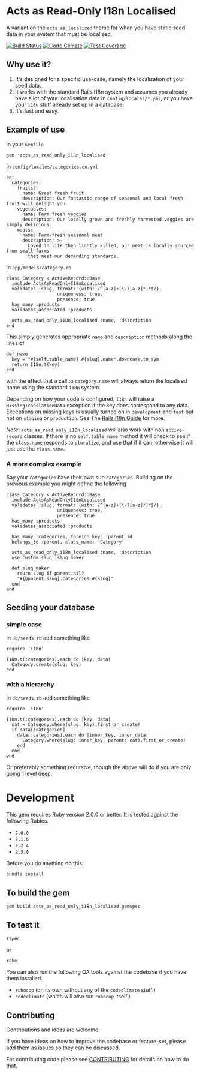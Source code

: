 # Acts as Read-Only I18n Localised

A variant on the `acts_as_localized` theme for when you have static seed data in your system that must be localised.

[![Build Status](https://travis-ci.org/davesag/acts_as_read_only_i18n_localised.svg?branch=master)](https://travis-ci.org/davesag/acts_as_read_only_i18n_localised) [![Code Climate](https://codeclimate.com/github/davesag/acts_as_read_only_i18n_localised/badges/gpa.svg)](https://codeclimate.com/github/davesag/acts_as_read_only_i18n_localised) [![Test Coverage](https://codeclimate.com/github/davesag/acts_as_read_only_i18n_localised/badges/coverage.svg)](https://codeclimate.com/github/davesag/acts_as_read_only_i18n_localised/coverage)

## Why use it?

1. It's designed for a specific use-case, namely the localisation of your seed data.
2. It works with the standard Rails I18n system and assumes you already have a lot of your localisation data in `config/locales/*.yml`, or you have your `i18n` stuff already set up in a database.
3. It's fast and easy.

## Example of use

In your `Gemfile`

    gem 'acts_as_read_only_i18n_localised'

In `config/locales/categories.en.yml`

    en:
      categories:
        fruits:
          name: Great fresh fruit
          description: Our fantastic range of seasonal and local fresh fruit will delight you.
        vegetables:
          name: Farm fresh veggies
          description: Our locally grown and freshly harvested veggies are simply delicious.
        meats:
          name: Farm-fresh seasonal meat
          description: >-
            Loved in life then lightly killed, our meat is locally sourced from small farms
            that meet our demanding standards.
  
In `app/models/category.rb`
  
    class Category < ActiveRecord::Base
      include ActsAsReadOnlyI18nLocalised
      validates :slug, format: {with: /^[a-z]+[\-?[a-z]*]*$/},
                       uniqueness: true,
                       presence: true
      has_many :products
      validates_associated :products
      
      acts_as_read_only_i18n_localised :name, :description
    end

This simply generates appropriate `name` and `description` methods along the lines of

    def name
      key = "#{self.table_name}.#{slug}.name".downcase.to_sym
      return I18n.t(key)
    end

with the effect that a call to `category.name` will always return the localised name using the standard `I18n` system.

Depending on how your code is configured, `I18n` will raise a `MissingTranslationData` exception if the key does correspond to any data. Exceptions on missing keys is usually turned on in `development` and `test` but not on `staging` or `production`. See The [Rails I18n Guide](http://guides.rubyonrails.org/i18n.html) for more.

*Note*: `acts_as_read_only_i18n_localised` will also work with non `active-record` classes. If there is no `self.table_name` method it will check to see if the `class.name` responds to `pluralize`, and use that if it can, otherwise it will just use the `class.name`.

### A more complex example

Say your `categories` have their own sub `categories`.  Building on the previous example you might define the following

    class Category < ActiveRecord::Base
      include ActsAsReadOnlyI18nLocalised
      validates :slug, format: {with: /^[a-z]+[\-?[a-z]*]*$/},
                       uniqueness: true,
                       presence: true
      has_many :products
      validates_associated :products
  
      has_many :categories, foreign_key: :parent_id
      belongs_to :parent, class_name: 'Category'

      acts_as_read_only_i18n_localised :name, :description
      use_custom_slug :slug_maker
  
      def slug_maker
        reurn slug if parent.nil?
        "#{@parent.slug}.categories.#{slug}"
      end
    end

## Seeding your database

### simple case

In `db/seeds.rb` add something like

    require 'i18n'

    I18n.t(:categories).each do |key, data|
      Category.create(slug: key)
    end

### with a hierarchy

In `db/seeds.rb` add something like

    require 'i18n'

    I18n.t(:categories).each do |key, data|
      cat = Category.where(slug: key).first_or_create!
      if data[:categories]
        data[:categories].each do |inner_key, inner_data|
          Category.where(slug: inner_key, parent: cat).first_or_create!
        end
      end
    end

Or preferably something recursive, though the above will do if you are only going 1 level deep.

# Development

This gem requires Ruby version 2.0.0 or better. It is tested against the following Rubies.

* `2.0.0`
* `2.1.6`
* `2.2.4`
* `2.3.0`

Before you do anything do this:

```sh
bundle install
```

## To build the gem

    gem build acts_as_read_only_i18n_localised.gemspec

## To test it

    rspec

or

    rake

You can also run the following QA tools against the codebase if you have them installed.

* `rubocop` (on its own without any of the `codeclimate` stuff.)
* `codeclimate` (which will also run `rubocop` itself.)

## Contributing

Contributions and ideas are welcome.

If you have ideas on how to improve the codebase or feature-set, please add them as issues so they can be discussed.

For contributing code please see [CONTRIBUTING](CONTRIBUTING.md) for details on how to do that.

